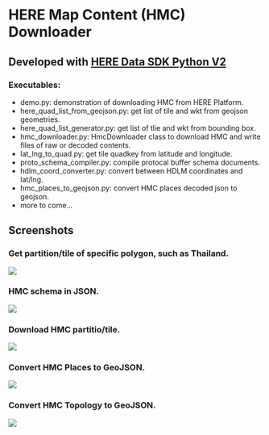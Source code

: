 # HERE Map Content (HMC) Downloader
## Developed with [HERE Data SDK Python V2](https://www.here.com/docs/bundle/data-sdk-for-python-developer-guide-v2/page/README.html)

### Executables:
* demo.py: demonstration of downloading HMC from HERE Platform.
* here_quad_list_from_geojson.py: get list of tile and wkt from geojson geometries.
* here_quad_list_generator.py: get list of tlie and wkt from bounding box.
* hmc_downloader.py: HmcDownloader class to download HMC and write files of raw or decoded contents.
* lat_lng_to_quad.py: get tile quadkey from latitude and longitude.
* proto_schema_compiler.py: compile protocal buffer schema documents.
* hdlm_coord_converter.py: convert between HDLM coordinates and lat/lng.
* hmc_places_to_geojson.py: convert HMC places decoded json to geojson.
* more to come...

## Screenshots

### Get partition/tile of specific polygon, such as Thailand.
![](https://i.imgur.com/dtDWMHl.png)

### HMC schema in JSON.
![](https://i.imgur.com/zolDmWJ.png)

### Download HMC partitio/tile.
![](https://i.imgur.com/PRP23vk.png)

### Convert HMC Places to GeoJSON.
![](https://i.imgur.com/vPvITdB.png)

### Convert HMC Topology to GeoJSON.
![](https://i.imgur.com/8W3NKxQ.jpeg)